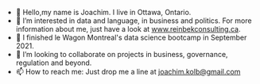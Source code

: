 - 👋 Hello,my name is Joachim. I live in Ottawa, Ontario. 
- 👀 I’m interested in data and language, in business and politics. For more information about me, just have a look at www.reinbekconsulting.ca. 
- 🌱 I finished le Wagon Montreal's data science bootcamp in September 2021. 
- 💞️ I’m looking to collaborate on projects in business, governance, regulation and beyond. 
- 📫 How to reach me: Just drop me a line at joachim.kolb@gmail.com

<!---
johageko/johageko is a ✨ special ✨ repository because its `README.md` (this file) appears on your GitHub profile.
You can click the Preview link to take a look at your changes.
--->
